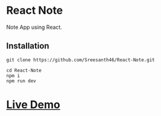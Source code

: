 # React Note

Note App using React.

<!-- ![Vue-Paint demo](demo.gif) -->

## Installation

```
git clone https://github.com/Sreesanth46/React-Note.git
```

```
cd React-Note
npm i
npm run dev
```

# [Live Demo](https://react-note.sreesanth.me)
